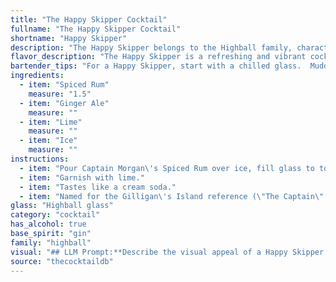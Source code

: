 ```yaml
---
title: "The Happy Skipper Cocktail"
fullname: "The Happy Skipper Cocktail"
shortname: "Happy Skipper"
description: "The Happy Skipper belongs to the Highball family, characterized by tall, refreshing drinks built with a spirit base and a carbonated mixer.  Its origins likely stem from the 19th century, when rum and ginger ale combinations were popular among seafaring men. "
flavor_description: "The Happy Skipper is a refreshing and vibrant cocktail. The spiced rum provides warm notes of cinnamon and clove, balanced by the crisp bite of ginger ale. A squeeze of lime adds a touch of tartness and acidity, creating a harmonious blend of sweet, spicy, and tangy flavors. The ice chills the drink to perfection, making it ideal for warm weather. "
bartender_tips: "For a Happy Skipper, start with a chilled glass.  Muddle lime wedges to release their oils and create a fragrant base.  Use a good quality spiced rum for depth of flavor.  Top with chilled ginger ale and stir gently, not shake, to maintain the fizz.  Garnish with a lime wheel and enjoy the refreshing, tropical vibe! "
ingredients:
  - item: "Spiced Rum"
    measure: "1.5"
  - item: "Ginger Ale"
    measure: ""
  - item: "Lime"
    measure: ""
  - item: "Ice"
    measure: ""
instructions:
  - item: "Pour Captain Morgan\'s Spiced Rum over ice, fill glass to top with Ginger Ale."
  - item: "Garnish with lime."
  - item: "Tastes like a cream soda."
  - item: "Named for the Gilligan\'s Island reference (\"The Captain\" *in* \"Ginger\" is a Happy Skipper!)."
glass: "Highball glass"
category: "cocktail"
has_alcohol: true
base_spirit: "gin"
family: "highball"
visual: "## LLM Prompt:**Describe the visual appeal of a Happy Skipper cocktail. Imagine a tall glass filled with ice, a vibrant amber-colored Spiced Rum, topped with bubbly Ginger Ale, and a wedge of Lime. Focus on the following aspects:*** **The color and clarity of the drink:** How does the amber rum blend with the clear ginger ale? Is it layered or does it create a single, mixed hue? * **The texture and movement:**  Does the ginger ale create a bubbly head? What happens when the lime wedge is squeezed? * **The interplay of light:** Does the ice sparkle in the glass? How does the light refract through the rum and ginger ale? * **The overall impression:**  Does the cocktail evoke a sense of refreshing lightness or a festive warmth? **Remember to use evocative language and sensory details to paint a vivid picture of this tropical cocktail.** "
source: "thecocktaildb"
---
```



